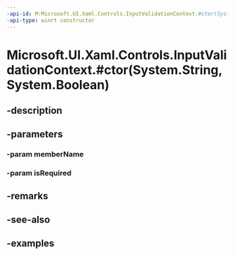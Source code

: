 ```yaml
---
-api-id: M:Microsoft.UI.Xaml.Controls.InputValidationContext.#ctor(System.String,System.Boolean)
-api-type: winrt constructor
---
```


# Microsoft.UI.Xaml.Controls.InputValidationContext.#ctor(System.String,System.Boolean)

<!--
public InputValidationContext (string memberName, bool isRequired);
-->


## -description

## -parameters

### -param memberName

### -param isRequired

## -remarks

## -see-also

## -examples


